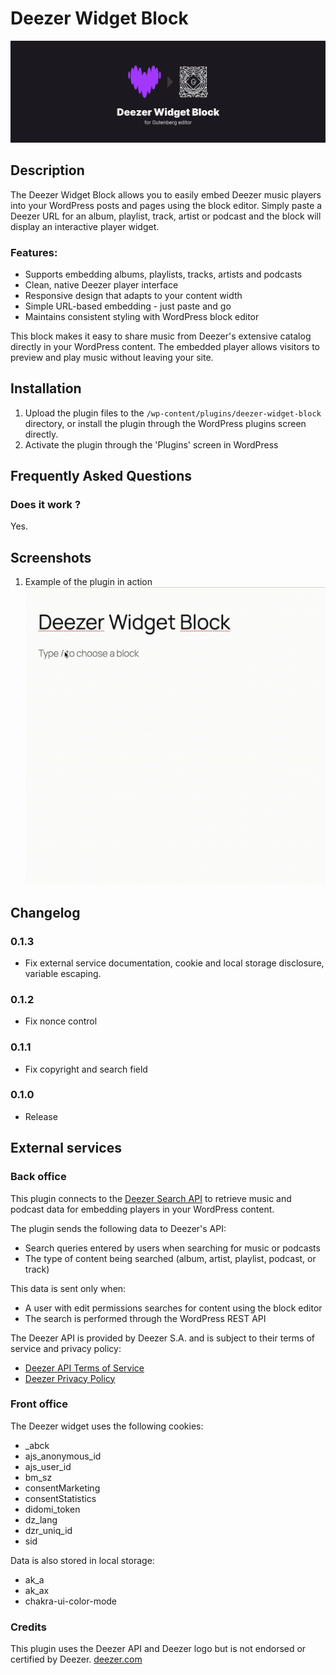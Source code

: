 # Deezer Widget Block

![ Deezer Widget Block ](https://github.com/n-langle/deezer-widget-block/blob/develop/.wordpress-org/banner-1544x500.png)

## Description

The Deezer Widget Block allows you to easily embed Deezer music players into your WordPress posts and pages using the block editor. Simply paste a Deezer URL for an album, playlist, track, artist or podcast and the block will display an interactive player widget.

### Features:
* Supports embedding albums, playlists, tracks, artists and podcasts
* Clean, native Deezer player interface
* Responsive design that adapts to your content width
* Simple URL-based embedding - just paste and go
* Maintains consistent styling with WordPress block editor

This block makes it easy to share music from Deezer's extensive catalog directly in your WordPress content. The embedded player allows visitors to preview and play music without leaving your site.


## Installation

1. Upload the plugin files to the `/wp-content/plugins/deezer-widget-block` directory, or install the plugin through the WordPress plugins screen directly.
1. Activate the plugin through the 'Plugins' screen in WordPress


## Frequently Asked Questions

### Does it work ?

Yes.

## Screenshots

1. Example of the plugin in action
![screenshot-1](https://github.com/n-langle/deezer-widget-block/blob/develop/.wordpress-org/screenshot-1.gif)

## Changelog

### 0.1.3
* Fix external service documentation, cookie and local storage disclosure, variable escaping.

### 0.1.2
* Fix nonce control

### 0.1.1
* Fix copyright and search field

### 0.1.0
* Release

## External services

### Back office
This plugin connects to the [Deezer Search API](https://developers.deezer.com/api/search) to retrieve music and podcast data for embedding players in your WordPress content.

The plugin sends the following data to Deezer's API:
* Search queries entered by users when searching for music or podcasts
* The type of content being searched (album, artist, playlist, podcast, or track)

This data is sent only when:
* A user with edit permissions searches for content using the block editor
* The search is performed through the WordPress REST API

The Deezer API is provided by Deezer S.A. and is subject to their terms of service and privacy policy:
* [Deezer API Terms of Service](https://developers.deezer.com/termsofuse)
* [Deezer Privacy Policy](https://www.deezer.com/legal/personal-datas)

### Front office
The Deezer widget uses the following cookies:
* _abck
* ajs_anonymous_id
* ajs_user_id
* bm_sz
* consentMarketing
* consentStatistics
* didomi_token
* dz_lang
* dzr_uniq_id
* sid

Data is also stored in local storage:
* ak_a
* ak_ax
* chakra-ui-color-mode

### Credits
This plugin uses the Deezer API and Deezer logo but is not endorsed or certified by Deezer.
[deezer.com](https://www.deezer.com)